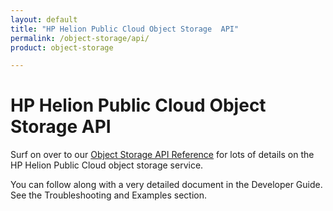 ```yaml
---
layout: default
title: "HP Helion Public Cloud Object Storage  API"
permalink: /object-storage/api/
product: object-storage

---
```

# HP Helion Public Cloud Object Storage  API

Surf on over to our [Object Storage API Reference](/api/object-storage) for lots of details on the HP Helion Public Cloud object storage service.  

<!-- For a detailed overview of how to interact with the Object Storage REST API using cURL:

<iframe src="http://player.vimeo.com/video/32288319?title=0&amp;byline=0&amp;portrait=0" width="640" height="464" frameborder="0"> </iframe> -->

You can follow along with a very detailed document in the Developer Guide. See the Troubleshooting and Examples section.

